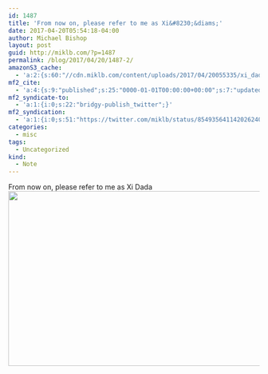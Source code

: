 ```yaml
---
id: 1487
title: 'From now on, please refer to me as Xi&#8230;&diams;'
date: 2017-04-20T05:54:18-04:00
author: Michael Bishop
layout: post
guid: http://miklb.com/?p=1487
permalink: /blog/2017/04/20/1487-2/
amazonS3_cache:
  - 'a:2:{s:60:"//cdn.miklb.com/content/uploads/2017/04/20055335/xi_dada.png";i:1488;s:47:"//miklb.com/content/uploads/2017/04/xi_dada.png";i:1488;}'
mf2_cite:
  - 'a:4:{s:9:"published";s:25:"0000-01-01T00:00:00+00:00";s:7:"updated";s:25:"0000-01-01T00:00:00+00:00";s:8:"category";a:1:{i:0;s:0:"";}s:6:"author";a:0:{}}'
mf2_syndicate-to:
  - 'a:1:{i:0;s:22:"bridgy-publish_twitter";}'
mf2_syndication:
  - 'a:1:{i:0;s:51:"https://twitter.com/miklb/status/854935641142026240";}'
categories:
  - misc
tags:
  - Uncategorized
kind:
  - Note
---
```

From now on, please refer to me as Xi Dada 
<img src="http://miklb.com/content/uploads/2017/04/xi_dada.png" alt="" width="545" height="350" class="u-photo aligncenter size-full wp-image-1488" />